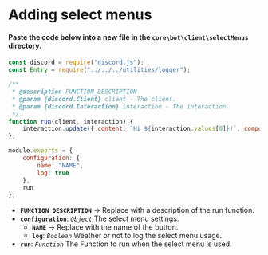 # Adding select menus
#### Paste the code below into a new file in the `core\bot\client\selectMenus` directory.
```js
const discord = require("discord.js");
const Entry = require("../../../utilities/logger");

/**
 * @description FUNCTION_DESCRIPTION
 * @param {discord.Client} client - The client.
 * @param {discord.Interaction} interaction - The interaction.
 */
function run(client, interaction) {
    interaction.update({ content: `Hi ${interaction.values[0]}!`, components: [] });
};

module.exports = {
    configuration: {
        name: "NAME",
        log: true
    },
    run
};
```
* **`FUNCTION_DESCRIPTION`** → Replace with a description of the run function.
* **`configuration`**: *`Object`* The select menu settings.
    * **`NAME`** → Replace with the name of the button.
    * **`log`**: *`Boolean`* Weather or not to log the select menu usage.
* **`run`**: *`Function`* The Function to run when the select menu is used.